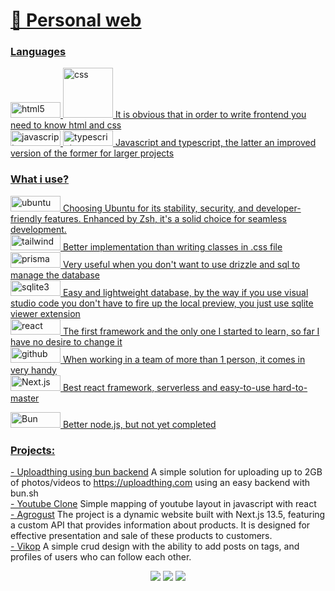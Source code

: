  <h1><a href="https://www.korni00.vercel.app">💚 Personal web</a></h1>

<a href="https://github.com/korni00#languages"> 
<h3 align="left">Languages</h3>

<img src="https://img.shields.io/badge/HTML5-E34F26?style=for-the-badge&logo=html5&logoColor=white" alt="html5" width="80" height="25"/>
<img src="https://camo.githubusercontent.com/e6b67b27998fca3bccf4c0ee479fc8f9de09d91f389cccfbe6cb1e29c10cfbd7/68747470733a2f2f696d672e736869656c64732e696f2f62616467652f637373332d2532333135373242362e7376673f7374796c653d666f722d7468652d6261646765266c6f676f3d63737333266c6f676f436f6c6f723d7768697465" alt="css" width="80" height"25" />
It is obvious that in order to write frontend you need to know html and css
        <br />

<img src="https://img.shields.io/badge/JavaScript-323330?style=for-the-badge&logo=javascript&logoColor=F7DF1E" alt="javascript" width="80" height="25"/>
<img src="https://img.shields.io/badge/typescript-%23007ACC.svg?style=for-the-badge&logo=typescript&logoColor=white" alt="typescript" width="80" height="25"/>
Javascript and typescript, the latter an improved version of the former for larger projects
        <br />

</a>

<a href="https://github.com/korni00#what_i_use?">
<h3 align="left">What i use?</h3>

<img src="https://img.shields.io/badge/Ubuntu-E95420?style=for-the-badge&logo=ubuntu&logoColor=white" alt="ubuntu" width="80" height="25"/>
Choosing Ubuntu for its stability, security, and developer-friendly features. Enhanced by Zsh, it's a solid choice for seamless development.
        <br />

<img src="https://img.shields.io/badge/Tailwind_CSS-38B2AC?style=for-the-badge&logo=tailwind-css&logoColor=white" alt="tailwind" width="80" height="25"/>
Better implementation than writing classes in .css file
        <br />

<img src="https://img.shields.io/badge/Prisma-3982CE?style=for-the-badge&logo=Prisma&logoColor=white" alt="prisma" width="80" height="25"/>
Very useful when you don't want to use drizzle and sql to manage the database
        <br />

<img src="https://img.shields.io/badge/sqlite-%2307405e.svg?style=for-the-badge&logo=sqlite&logoColor=white" alt="sqlite3" width="80" height="25" />
Easy and lightweight database, by the way if you use visual studio code you don't have to fire up the local preview, you just use sqlite viewer extension
        <br />

<img src="https://img.shields.io/badge/React-20232A?style=for-the-badge&logo=react&logoColor=61DAFB" alt="react" width="80" height="25"/>
The first framework and the only one I started to learn, so far I have no desire to change it
        <br />

<img src="https://img.shields.io/badge/GitHub-100000?style=for-the-badge&logo=github&logoColor=white" alt="github" width="80" height="25"/>
When working in a team of more than 1 person, it comes in very handy
        <br />

<img src="https://img.shields.io/badge/Next-black?style=for-the-badge&logo=next.js&logoColor=white" alt="Next.js" width="80" height="25" />
Best react framework, serverless and easy-to-use hard-to-master 
        <br />

<img src="https://img.shields.io/badge/Bun-%23000000.svg?style=for-the-badge&logo=bun&logoColor=white" alt="Bun" width="80" height="25" /> Better node.js, but not yet completed
</a>

<a href="https://github.com/korni00#projects">
<h3 align="left">Projects:</h3>

<a href="https://github.com/korni00/bun-discord-uploadthing">- Uploadthing using bun backend</a> A simple solution for uploading up to 2GB of photos/videos to https://uploadthing.com using an easy backend with bun.sh
<br />
<a href="https://github.com/korni00/Youtube-Clone">- Youtube Clone</a> Simple mapping of youtube layout in javascript with react
<br />
<a href="https://github.com/korni00/agrogust">- Agrogust</a>
The project is a dynamic website built with Next.js 13.5, featuring a custom API that provides information about products. It is designed for effective presentation and sale of these products to customers.
<br />
<a href="https://github.com/korni00/vikop">- Vikop</a>
A simple crud design with the ability to add posts on tags, and profiles of users who can follow each other.
<br />

<p align="center">
<img src="https://media.discordapp.net/attachments/1048729482627907624/1154126339985641482/buh.gif"></img>
<img src="https://tenor.com/view/noway-gif-254273188714127328.gif"></img>
<img src="https://utfs.io/f/52585c03-7862-4495-a21a-876020b10c0d-1lrban.com-rotate.gif"></img>
</p>
